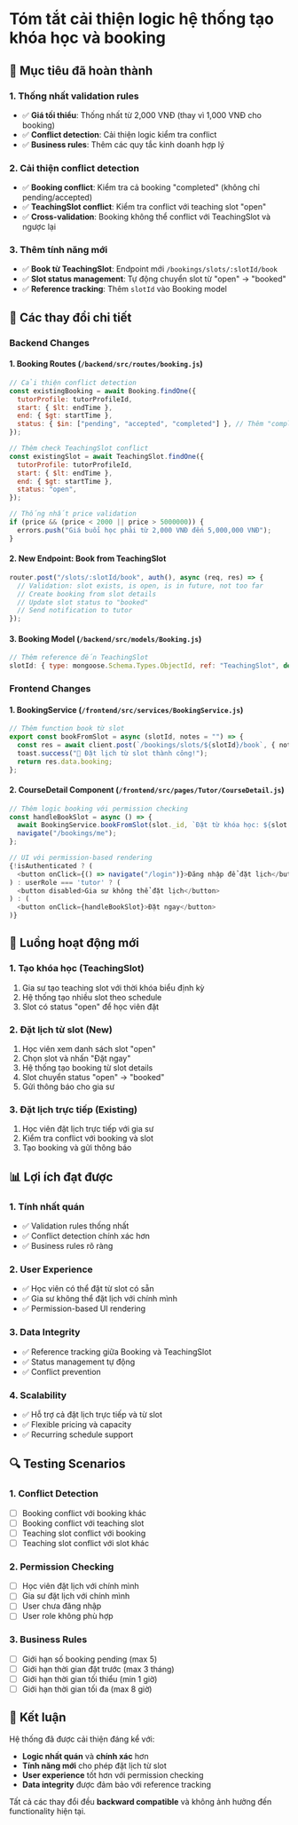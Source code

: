 # Tóm tắt cải thiện logic hệ thống tạo khóa học và booking

## 🎯 **Mục tiêu đã hoàn thành**

### 1. **Thống nhất validation rules**
- ✅ **Giá tối thiểu**: Thống nhất từ 2,000 VNĐ (thay vì 1,000 VNĐ cho booking)
- ✅ **Conflict detection**: Cải thiện logic kiểm tra conflict
- ✅ **Business rules**: Thêm các quy tắc kinh doanh hợp lý

### 2. **Cải thiện conflict detection**
- ✅ **Booking conflict**: Kiểm tra cả booking "completed" (không chỉ pending/accepted)
- ✅ **TeachingSlot conflict**: Kiểm tra conflict với teaching slot "open"
- ✅ **Cross-validation**: Booking không thể conflict với TeachingSlot và ngược lại

### 3. **Thêm tính năng mới**
- ✅ **Book từ TeachingSlot**: Endpoint mới `/bookings/slots/:slotId/book`
- ✅ **Slot status management**: Tự động chuyển slot từ "open" → "booked"
- ✅ **Reference tracking**: Thêm `slotId` vào Booking model

## 🔧 **Các thay đổi chi tiết**

### Backend Changes

#### 1. **Booking Routes (`/backend/src/routes/booking.js`)**
```javascript
// Cải thiện conflict detection
const existingBooking = await Booking.findOne({
  tutorProfile: tutorProfileId,
  start: { $lt: endTime },
  end: { $gt: startTime },
  status: { $in: ["pending", "accepted", "completed"] }, // Thêm "completed"
});

// Thêm check TeachingSlot conflict
const existingSlot = await TeachingSlot.findOne({
  tutorProfile: tutorProfileId,
  start: { $lt: endTime },
  end: { $gt: startTime },
  status: "open",
});

// Thống nhất price validation
if (price && (price < 2000 || price > 5000000)) {
  errors.push("Giá buổi học phải từ 2,000 VNĐ đến 5,000,000 VNĐ");
}
```

#### 2. **New Endpoint: Book from TeachingSlot**
```javascript
router.post("/slots/:slotId/book", auth(), async (req, res) => {
  // Validation: slot exists, is open, is in future, not too far
  // Create booking from slot details
  // Update slot status to "booked"
  // Send notification to tutor
});
```

#### 3. **Booking Model (`/backend/src/models/Booking.js`)**
```javascript
// Thêm reference đến TeachingSlot
slotId: { type: mongoose.Schema.Types.ObjectId, ref: "TeachingSlot", default: null, index: true }
```

### Frontend Changes

#### 1. **BookingService (`/frontend/src/services/BookingService.js`)**
```javascript
// Thêm function book từ slot
export const bookFromSlot = async (slotId, notes = "") => {
  const res = await client.post(`/bookings/slots/${slotId}/book`, { notes });
  toast.success("🎉 Đặt lịch từ slot thành công!");
  return res.data.booking;
};
```

#### 2. **CourseDetail Component (`/frontend/src/pages/Tutor/CourseDetail.js`)**
```javascript
// Thêm logic booking với permission checking
const handleBookSlot = async () => {
  await BookingService.bookFromSlot(slot._id, `Đặt từ khóa học: ${slot.courseName}`);
  navigate("/bookings/me");
};

// UI với permission-based rendering
{!isAuthenticated ? (
  <button onClick={() => navigate("/login")}>Đăng nhập để đặt lịch</button>
) : userRole === 'tutor' ? (
  <button disabled>Gia sư không thể đặt lịch</button>
) : (
  <button onClick={handleBookSlot}>Đặt ngay</button>
)}
```

## 🚀 **Luồng hoạt động mới**

### 1. **Tạo khóa học (TeachingSlot)**
1. Gia sư tạo teaching slot với thời khóa biểu định kỳ
2. Hệ thống tạo nhiều slot theo schedule
3. Slot có status "open" để học viên đặt

### 2. **Đặt lịch từ slot (New)**
1. Học viên xem danh sách slot "open"
2. Chọn slot và nhấn "Đặt ngay"
3. Hệ thống tạo booking từ slot details
4. Slot chuyển status "open" → "booked"
5. Gửi thông báo cho gia sư

### 3. **Đặt lịch trực tiếp (Existing)**
1. Học viên đặt lịch trực tiếp với gia sư
2. Kiểm tra conflict với booking và slot
3. Tạo booking và gửi thông báo

## 📊 **Lợi ích đạt được**

### 1. **Tính nhất quán**
- ✅ Validation rules thống nhất
- ✅ Conflict detection chính xác hơn
- ✅ Business rules rõ ràng

### 2. **User Experience**
- ✅ Học viên có thể đặt từ slot có sẵn
- ✅ Gia sư không thể đặt lịch với chính mình
- ✅ Permission-based UI rendering

### 3. **Data Integrity**
- ✅ Reference tracking giữa Booking và TeachingSlot
- ✅ Status management tự động
- ✅ Conflict prevention

### 4. **Scalability**
- ✅ Hỗ trợ cả đặt lịch trực tiếp và từ slot
- ✅ Flexible pricing và capacity
- ✅ Recurring schedule support

## 🔍 **Testing Scenarios**

### 1. **Conflict Detection**
- [ ] Booking conflict với booking khác
- [ ] Booking conflict với teaching slot
- [ ] Teaching slot conflict với booking
- [ ] Teaching slot conflict với slot khác

### 2. **Permission Checking**
- [ ] Học viên đặt lịch với chính mình
- [ ] Gia sư đặt lịch với chính mình
- [ ] User chưa đăng nhập
- [ ] User role không phù hợp

### 3. **Business Rules**
- [ ] Giới hạn số booking pending (max 5)
- [ ] Giới hạn thời gian đặt trước (max 3 tháng)
- [ ] Giới hạn thời gian tối thiểu (min 1 giờ)
- [ ] Giới hạn thời gian tối đa (max 8 giờ)

## 🎉 **Kết luận**

Hệ thống đã được cải thiện đáng kể với:
- **Logic nhất quán** và **chính xác** hơn
- **Tính năng mới** cho phép đặt lịch từ slot
- **User experience** tốt hơn với permission checking
- **Data integrity** được đảm bảo với reference tracking

Tất cả các thay đổi đều **backward compatible** và không ảnh hưởng đến functionality hiện tại.
